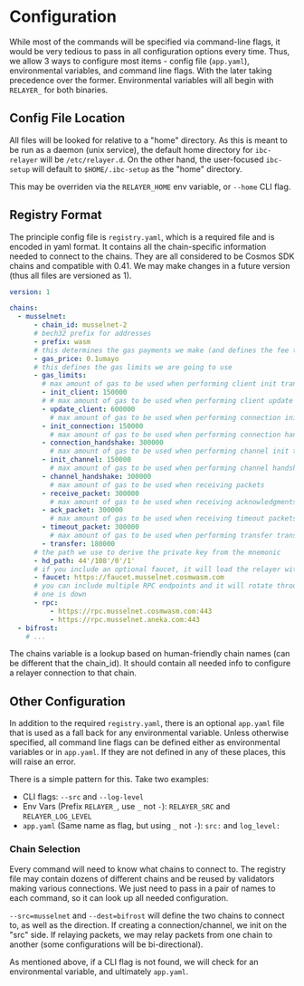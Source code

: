 # Configuration

While most of the commands will be specified via command-line flags, it would be very
tedious to pass in all configuration options every time. Thus, we allow 3 ways to configure
most items - config file (`app.yaml`), environmental variables, and command line flags. With the
later taking precedence over the former. Environmental variables will all begin with `RELAYER_`
for both binaries.

## Config File Location

All files will be looked for relative to a "home" directory. As this is meant to be run
as a daemon (unix service), the default home directory for `ibc-relayer` will be `/etc/relayer.d`.
On the other hand, the user-focused `ibc-setup` will default to `$HOME/.ibc-setup` as the "home"
directory.

This may be overriden via the `RELAYER_HOME` env variable, or `--home` CLI flag.

## Registry Format

The principle config file is `registry.yaml`, which is a required file and is encoded
in yaml format. It contains all the chain-specific information needed to connect to the chains.
They are all considered to be Cosmos SDK chains and compatible with 0.41. We may make changes
in a future version (thus all files are versioned as 1).

```yaml
version: 1

chains:
  - musselnet:
      - chain_id: musselnet-2
      # bech32 prefix for addresses
      - prefix: wasm
      # this determines the gas payments we make (and defines the fee token)
      - gas_price: 0.1umayo
      # this defines the gas limits we are going to use 
      - gas_limits: 
        # max amount of gas to be used when performing client init transactions
        - init_client: 150000
        # # max amount of gas to be used when performing client update transactions
        - update_client: 600000
          # max amount of gas to be used when performing connection init transactions
        - init_connection: 150000
          # max amount of gas to be used when performing connection handshakes transactions
        - connection_handshake: 300000
          # max amount of gas to be used when performing channel init transactions
        - init_channel: 150000
          # max amount of gas to be used when performing channel handshakes transactions
        - channel_handshake: 300000
          # max amount of gas to be used when receiving packets
        - receive_packet: 300000
          # max amount of gas to be used when receiving acknowledgments
        - ack_packet: 300000
          # max amount of gas to be used when receiving timeout packets
        - timeout_packet: 300000
          # max amount of gas to be used when performing transfer transactions
        - transfer: 180000
      # the path we use to derive the private key from the mnemonic
      - hd_path: 44'/108'/0'/1'
      # if you include an optional faucet, it will load the relayer with tokens in `ibc-setup init`
      - faucet: https://faucet.musselnet.cosmwasm.com
      # you can include multiple RPC endpoints and it will rotate through them if
      # one is down
      - rpc:
          - https://rpc.musselnet.cosmwasm.com:443
          - https://rpc.musselnet.aneka.com:443
  - bifrost:
    # ...
```

The chains variable is a lookup based on human-friendly chain names (can be different that the chain_id).
It should contain all needed info to configure a relayer connection to that chain.

## Other Configuration

In addition to the required `registry.yaml`, there is an optional `app.yaml` file that is used as a fall back
for any environmental variable. Unless otherwise specified, all command line flags can be defined either
as environmental variables or in `app.yaml`. If they are not defined in any of these places, this will raise an error.

There is a simple pattern for this. Take two examples:

- CLI flags: `--src` and `--log-level`
- Env Vars (Prefix `RELAYER_`, use `_` not `-`): `RELAYER_SRC` and `RELAYER_LOG_LEVEL`
- `app.yaml` (Same name as flag, but using `_` not `-`): `src:` and `log_level:`

### Chain Selection

Every command will need to know what chains to connect to. The registry file may contain dozens of different
chains and be reused by validators making various connections. We just need to pass in a pair of names to each
command, so it can look up all needed configuration.

`--src=musselnet` and `--dest=bifrost` will define the two chains to connect to, as well as the direction.
If creating a connection/channel, we init on the "src" side. If relaying packets, we may relay packets from
one chain to another (some configurations will be bi-directional).

As mentioned above, if a CLI flag is not found, we will check for an environmental variable, and ultimately `app.yaml`.
